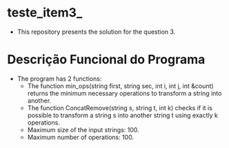 # teste_item3_
- This repository presents the solution for the question 3.

# Descrição Funcional do Programa
- The program has 2 functions:
	- The function min_ops(string first, string sec, int i, int j, int &count) returns the minimum necessary operations to transform a string into another.
	- The function ConcatRemove(string s, string t, int k) checks if it is possible to transform a string s into another string t using exactly k operations.
	- Maximum size of the input strings: 100.
	- Maximum number of operations: 100.
	
	
